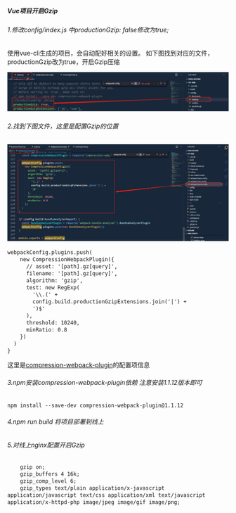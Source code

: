 ##### Vue项目开启Gzip

###### 1.修改config/index.js 中productionGzip: false修改为true;

使用vue-cli生成的项目，会自动配好相关的设置。
如下图找到对应的文件，productionGzip改为true，开启Gzip压缩

![image-20201024184338841](./pictures/image-20201024184338841.png)

###### 2.找到下图文件，这里是配置Gzip的位置

![image-20201024184741014](./pictures/image-20201024184741014.png)

```VUE
webpackConfig.plugins.push(
    new CompressionWebpackPlugin({
      // asset: '[path].gz[query]',
	  filename: '[path].gz[query]',
      algorithm: 'gzip',
      test: new RegExp(
        '\\.(' +
        config.build.productionGzipExtensions.join('|') +
        ')$'
      ),
      threshold: 10240,
      minRatio: 0.8
    })
  )
}
```

这里是[compression-webpack-plugin](https://www.npmjs.com/package/compression-webpack-plugin)的配置项信息

###### 3.npm安装compression-webpack-plugin依赖 注意安装1.1.12版本即可

`npm install --save-dev compression-webpack-plugin@1.1.12`

###### 4.npm run build 将项目部署到线上

###### 5.对线上nginx配置开启Gzip

```nginx
    gzip on;
    gzip_buffers 4 16k;
    gzip_comp_level 6;
    gzip_types text/plain application/x-javascript application/javascript text/css application/xml text/javascript application/x-httpd-php image/jpeg image/gif image/png;
```

